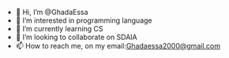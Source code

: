 - 👋 Hi, I’m @GhadaEssa
- 👀 I’m interested in programming language
- 🌱 I’m currently learning CS
- 💞️ I’m looking to collaborate on SDAIA
- 📫 How to reach me, on my email:Ghadaessa2000@gmail.com

<!---
GhadaEssa/GhadaEssa is a ✨ special ✨ repository because its `README.md` (this file) appears on your GitHub profile.
You can click the Preview link to take a look at your changes.
--->
